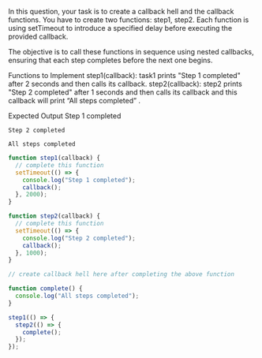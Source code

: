 In this question, your task is to create a callback hell and the callback functions. You have to create two functions: step1, step2. Each function is using setTimeout to introduce a specified delay before executing the provided callback.

The objective is to call these functions in sequence using nested callbacks, ensuring that each step completes before the next one begins.

Functions to Implement
step1(callback):
task1 prints "Step 1 completed" after 2 seconds and then calls its callback.
step2(callback):
step2 prints "Step 2 completed" after 1 seconds and then calls its callback and this callback will print “All steps completed” .

Expected Output
Step 1 completed

    Step 2 completed

    All steps completed

```js
function step1(callback) {
  // complete this function
  setTimeout(() => {
    console.log("Step 1 completed");
    callback();
  }, 2000);
}

function step2(callback) {
  // complete this function
  setTimeout(() => {
    console.log("Step 2 completed");
    callback();
  }, 1000);
}

// create callback hell here after completing the above function

function complete() {
  console.log("All steps completed");
}

step1(() => {
  step2(() => {
    complete();
  });
});
```
